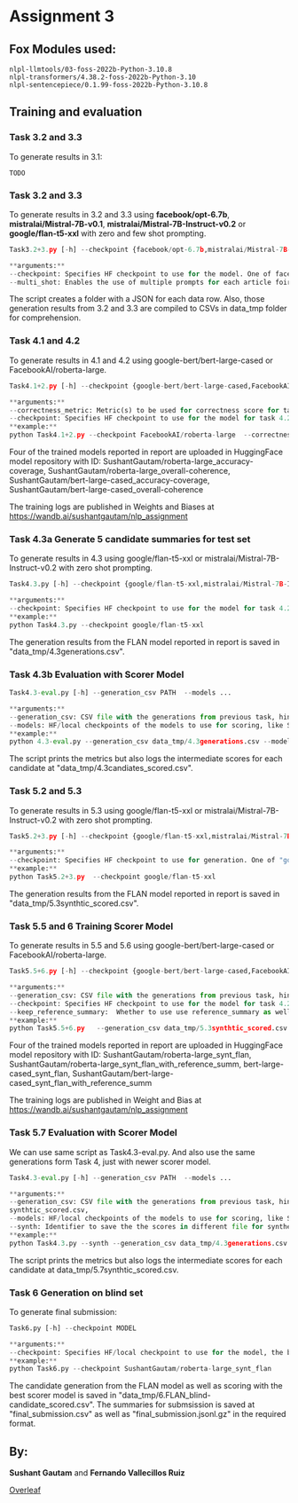 # Assignment 3
## Fox Modules used:
```
nlpl-llmtools/03-foss-2022b-Python-3.10.8
nlpl-transformers/4.38.2-foss-2022b-Python-3.10
nlpl-sentencepiece/0.1.99-foss-2022b-Python-3.10.8
```

## Training and evaluation
### Task 3.2 and 3.3
To generate results in 3.1:
```
TODO
```

### Task 3.2 and 3.3
To generate results in 3.2 and 3.3 using **facebook/opt-6.7b**,  **mistralai/Mistral-7B-v0.1**, **mistralai/Mistral-7B-Instruct-v0.2** or **google/flan-t5-xxl** with zero and few shot prompting.

```python
Task3.2+3.py [-h] --checkpoint {facebook/opt-6.7b,mistralai/Mistral-7B-v0.1, mistralai/Mistral-7B-Instruct-v0.2,google/flan-t5-xxl} [--multi_shot]

**arguments:**
--checkpoint: Specifies HF checkpoint to use for the model. One of facebook/opt-6.7b or mistralai/Mistral-7B-v0.1.
--multi_shot: Enables the use of multiple prompts for each article foir task 3.2.2. This option does not require a value. Dont include for zero shot prompting for 3.2.1. Doesn't apply when using mistralai/Mistral-7B-Instruct-v0.2 and google/flan-t5-xxl which only is implemneted for zero-shot for 3.3.
```
 The script creates a folder with a JSON for each data row. Also, those generation results from 3.2 and 3.3 are compiled to CSVs in data_tmp folder for comprehension.

### Task 4.1 and 4.2
To generate results in 4.1 and 4.2 using google-bert/bert-large-cased or FacebookAI/roberta-large.

```python
Task4.1+2.py [-h] --checkpoint {google-bert/bert-large-cased,FacebookAI/roberta-large} --correctness_metric {overall,coherence,accuracy,coverage}

**arguments:**
--correctness_metric: Metric(s) to be used for correctness score for task 4.1. Separated by space. 
--checkpoint: Specifies HF checkpoint to use for the model for task 4.2. One of google-bert/bert-large-cased or FacebookAI/roberta-large.
**example:**
python Task4.1+2.py --checkpoint FacebookAI/roberta-large  --correctness_metric accuracy coherence
```
Four of the trained models reported in report are uploaded in HuggingFace model repository with ID: SushantGautam/roberta-large_accuracy-coverage, SushantGautam/roberta-large_overall-coherence, SushantGautam/bert-large-cased_accuracy-coverage, SushantGautam/bert-large-cased_overall-coherence

 The training logs are published in Weights and Biases at https://wandb.ai/sushantgautam/nlp_assignment

### Task 4.3a Generate 5 candidate summaries for test set 
To generate results in 4.3 using google/flan-t5-xxl or mistralai/Mistral-7B-Instruct-v0.2 with zero shot prompting.

```python
Task4.3.py [-h] --checkpoint {google/flan-t5-xxl,mistralai/Mistral-7B-Instruct-v0.2} --correctness_metric {overall,coherence,accuracy,coverage}

**arguments:**
--checkpoint: Specifies HF checkpoint to use for the model for task 4.2. One of "google/flan-t5-xxl", "mistralai/Mistral-7B-Instruct-v0.2"
**example:**
python Task4.3.py --checkpoint google/flan-t5-xxl
```
The generation results from the FLAN model reported in report is saved in "data_tmp/4.3generations.csv".

### Task 4.3b Evaluation with Scorer Model

```python
Task4.3-eval.py [-h] --generation_csv PATH  --models ...

**arguments:**
--generation_csv: CSV file with the generations from previous task, hint: saved in data_tmp/4.3generations.csv, 
--models: HF/local checkpoints of the models to use for scoring, like SushantGautam/roberta-large_accuracy-coverage, Separate with space
**example:**
python 4.3-eval.py --generation_csv data_tmp/4.3generations.csv --models SushantGautam/roberta-large_accuracy-coverage SushantGautam/roberta-large_overall-coherence SushantGautam/bert-large-cased_accuracy-coverage SushantGautam/bert-large-cased_overall-coherence
```
The script prints the metrics but also logs the intermediate scores for each candidate at "data_tmp/4.3candiates_scored.csv". 


### Task 5.2 and 5.3
To generate results in 5.3 using google/flan-t5-xxl or mistralai/Mistral-7B-Instruct-v0.2 with zero shot prompting.

```python
Task5.2+3.py [-h] --checkpoint {google/flan-t5-xxl,mistralai/Mistral-7B-Instruct-v0.2}

**arguments:**
--checkpoint: Specifies HF checkpoint to use for generation. One of "google/flan-t5-xxl", "mistralai/Mistral-7B-Instruct-v0.2"
**example:**
python Task5.2+3.py  --checkpoint google/flan-t5-xxl
```
The generation results from the FLAN model reported in report is saved in "data_tmp/5.3synthtic_scored.csv".

### Task 5.5 and 6 Training Scorer Model
To generate results in 5.5 and 5.6 using google-bert/bert-large-cased or FacebookAI/roberta-large.


```python
Task5.5+6.py [-h] --checkpoint {google-bert/bert-large-cased,FacebookAI/roberta-large}  --generation_csv PATH  [--keep_reference_summary]

**arguments:**
--generation_csv: CSV file with the generations from previous task, hint: saved in data_tmp/5.3synthtic_scored.csv, 
--checkpoint: Specifies HF checkpoint to use for the model for task 4.2. One of google-bert/bert-large-cased or FacebookAI/roberta-large.
--keep_reference_summary:  Whether to use use reference_summary as well.
**example:**
python Task5.5+6.py   --generation_csv data_tmp/5.3synthtic_scored.csv --checkpoint FacebookAI/roberta-large --keep_reference_summary
```
Four of the trained models reported in report are uploaded in HuggingFace model repository with ID: SushantGautam/roberta-large_synt_flan, 
SushantGautam/roberta-large_synt_flan_with_reference_summ, bert-large-cased_synt_flan, SushantGautam/bert-large-cased_synt_flan_with_reference_summ

 The training logs are published in Weight and Bias at https://wandb.ai/sushantgautam/nlp_assignment
 
### Task 5.7 Evaluation with Scorer Model
We can use same script as Task4.3-eval.py. And also use the same generations form Task 4, just with newer scorer model.
```python
Task4.3-eval.py [-h] --generation_csv PATH  --models ...

**arguments:**
--generation_csv: CSV file with the generations from previous task, hint: saved in data_tmp/
synthtic_scored.csv, 
--models: HF/local checkpoints of the models to use for scoring, like SushantGautam/roberta-large_synt_flan, Separate with space
--synth: Identifier to save the the scores in different file for synthetic data from task 5.7
**example:**
python Task4.3.py --synth --generation_csv data_tmp/4.3generations.csv --models  SushantGautam/roberta-large_synt_flan SushantGautam/roberta-large_synt_flan_with_reference_summ bert-large-cased_synt_flan SushantGautam/bert-large-cased_synt_flan_with_reference_summ
```
The script prints the metrics but also logs the intermediate scores for each candidate at data_tmp/5.7synthtic_scored.csv. 



### Task 6 Generation on blind set 
To generate final submission:

```python
Task6.py [-h] --checkpoint MODEL

**arguments:**
--checkpoint: Specifies HF/local checkpoint to use for the model, the best score was is SushantGautam/roberta-large_synt_flan
**example:**
python Task6.py --checkpoint SushantGautam/roberta-large_synt_flan
```

The candidate generation from the FLAN model as well as scoring with the best scorer model is saved in "data_tmp/6.FLAN_blind-candidate_scored.csv".
The summaries for submsission is saved at "final_submission.csv" as well as "final_submission.jsonl.gz" in the required format. 


## By:
**Sushant Gautam** and **Fernando Vallecillos Ruiz**


[Overleaf](https://www.overleaf.com/read/shpppdjvstgz#04eec5)
